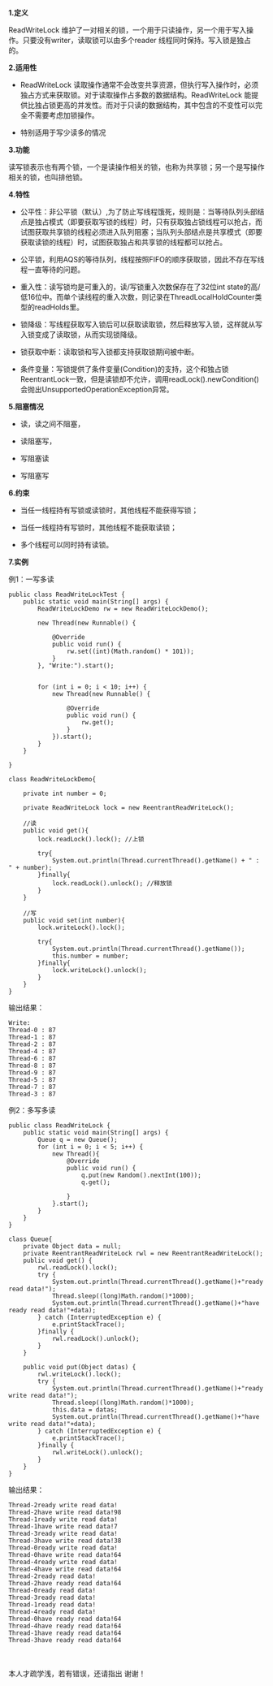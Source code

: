 
**1.定义**

ReadWriteLock 维护了一对相关的锁，一个用于只读操作，另一个用于写入操作。只要没有writer，读取锁可以由多个reader 线程同时保持。写入锁是独占的。

**2.适用性**

* ReadWriteLock 读取操作通常不会改变共享资源，但执行写入操作时，必须独占方式来获取锁。对于读取操作占多数的数据结构。ReadWriteLock 能提供比独占锁更高的并发性。而对于只读的数据结构，其中包含的不变性可以完全不需要考虑加锁操作。

* 特别适用于写少读多的情况

**3.功能**

读写锁表示也有两个锁，一个是读操作相关的锁，也称为共享锁；另一个是写操作相关的锁，也叫排他锁。

**4.特性**

* 公平性：非公平锁（默认）,为了防止写线程饿死，规则是：当等待队列头部结点是独占模式（即要获取写锁的线程）时，只有获取独占锁线程可以抢占，而试图获取共享锁的线程必须进入队列阻塞；当队列头部结点是共享模式（即要获取读锁的线程）时，试图获取独占和共享锁的线程都可以抢占。

* 公平锁，利用AQS的等待队列，线程按照FIFO的顺序获取锁，因此不存在写线程一直等待的问题。

* 重入性：读写锁均是可重入的，读/写锁重入次数保存在了32位int state的高/低16位中。而单个读线程的重入次数，则记录在ThreadLocalHoldCounter类型的readHolds里。

* 锁降级：写线程获取写入锁后可以获取读取锁，然后释放写入锁，这样就从写入锁变成了读取锁，从而实现锁降级。

* 锁获取中断：读取锁和写入锁都支持获取锁期间被中断。

* 条件变量：写锁提供了条件变量(Condition)的支持，这个和独占锁ReentrantLock一致，但是读锁却不允许，调用readLock().newCondition()会抛出UnsupportedOperationException异常。


**5.阻塞情况**

* 读，读之间不阻塞，

* 读阻塞写，

* 写阻塞读

* 写阻塞写

**6.约束** 

* 当任一线程持有写锁或读锁时，其他线程不能获得写锁； 

* 当任一线程持有写锁时，其他线程不能获取读锁； 

* 多个线程可以同时持有读锁。

**7.实例**

例1：一写多读

```
public class ReadWriteLockTest {
    public static void main(String[] args) {
        ReadWriteLockDemo rw = new ReadWriteLockDemo();

        new Thread(new Runnable() {

            @Override
            public void run() {
                rw.set((int)(Math.random() * 101));
            }
        }, "Write:").start();


        for (int i = 0; i < 10; i++) {
            new Thread(new Runnable() {

                @Override
                public void run() {
                    rw.get();
                }
            }).start();
        }
    }

}

class ReadWriteLockDemo{

    private int number = 0;

    private ReadWriteLock lock = new ReentrantReadWriteLock();

    //读
    public void get(){
        lock.readLock().lock(); //上锁

        try{
            System.out.println(Thread.currentThread().getName() + " : " + number);
        }finally{
            lock.readLock().unlock(); //释放锁
        }
    }

    //写
    public void set(int number){
        lock.writeLock().lock();

        try{
            System.out.println(Thread.currentThread().getName());
            this.number = number;
        }finally{
            lock.writeLock().unlock();
        }
    }
}

```

输出结果：

```
Write:
Thread-0 : 87
Thread-1 : 87
Thread-2 : 87
Thread-4 : 87
Thread-6 : 87
Thread-8 : 87
Thread-9 : 87
Thread-5 : 87
Thread-7 : 87
Thread-3 : 87
```

例2：多写多读

```
public class ReadWriteLock {
    public static void main(String[] args) {
        Queue q = new Queue();
        for (int i = 0; i < 5; i++) {
            new Thread(){
                @Override
                public void run() {
                    q.put(new Random().nextInt(100));
                    q.get();

                }
            }.start();
        }
    }
}

class Queue{
    private Object data = null;
    private ReentrantReadWriteLock rwl = new ReentrantReadWriteLock();
    public void get() {
        rwl.readLock().lock();
        try {
            System.out.println(Thread.currentThread().getName()+"ready read data!");
            Thread.sleep((long)Math.random()*1000);
            System.out.println(Thread.currentThread().getName()+"have ready read data!"+data);
        } catch (InterruptedException e) {
            e.printStackTrace();
        }finally {
            rwl.readLock().unlock();
        }
    }

    public void put(Object datas) {
        rwl.writeLock().lock();
        try {
            System.out.println(Thread.currentThread().getName()+"ready write read data!");
            Thread.sleep((long)Math.random()*1000);
            this.data = datas;
            System.out.println(Thread.currentThread().getName()+"have write read data!"+data);
        } catch (InterruptedException e) {
            e.printStackTrace();
        }finally {
            rwl.writeLock().unlock();
        }
    }
}

```

输出结果：

```
Thread-2ready write read data!
Thread-2have write read data!98
Thread-1ready write read data!
Thread-1have write read data!7
Thread-3ready write read data!
Thread-3have write read data!38
Thread-0ready write read data!
Thread-0have write read data!64
Thread-4ready write read data!
Thread-4have write read data!64
Thread-2ready read data!
Thread-2have ready read data!64
Thread-0ready read data!
Thread-3ready read data!
Thread-1ready read data!
Thread-4ready read data!
Thread-0have ready read data!64
Thread-4have ready read data!64
Thread-1have ready read data!64
Thread-3have ready read data!64
```

<br>
<br>
本人才疏学浅，若有错误，还请指出 
谢谢！


